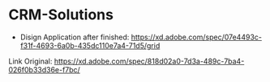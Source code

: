 # CRM-Solutions

 - Disign Application after finished:
  https://xd.adobe.com/spec/07e4493c-f31f-4693-6a0b-435dc110e7a4-71d5/grid
  
  Link Original:  https://xd.adobe.com/spec/818d02a0-7d3a-489c-7ba4-026f0b33d36e-f7bc/
